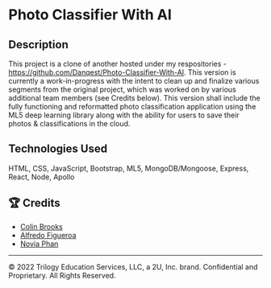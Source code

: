 # Photo Classifier With AI


## Description
This project is a clone of another hosted under my respositories - https://github.com/Danqest/Photo-Classifier-With-AI. This version is currently a work-in-progress with the intent to clean up and finalize various segments from the original project, which was worked on by various additional team members (see Credits below). This version shall include the fully functioning and reformatted photo classification application using the ML5 deep learning library along with the ability for users to save their photos & classifications in the cloud. 

## Technologies Used
HTML, CSS, JavaScript, Bootstrap, ML5, MongoDB/Mongoose, Express, React, Node, Apollo


## 🏆 Credits

- [Colin Brooks](https://github.com/Danqest)
- [Alfredo Figueroa](https://github.com/supanov)
- [Novia Phan](https://github.com/AJFigueroa83)

---
© 2022 Trilogy Education Services, LLC, a 2U, Inc. brand. Confidential and Proprietary. All Rights Reserved.
